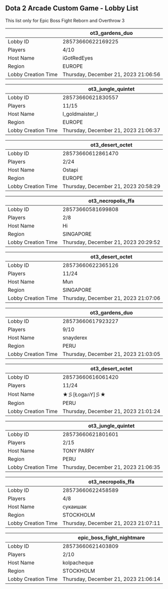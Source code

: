 ## Dota 2 Arcade Custom Game - Lobby List

This list only for Epic Boss Fight Reborn and Overthrow 3

|  | ot3_gardens_duo |
| ------ | ------ |
| Lobby ID | 28573660622169225 |
| Players | 4/10 |
| Host Name | iGotRedEyes |
| Region | EUROPE |
| Lobby Creation Time | Thursday, December 21, 2023 21:06:56 |


|  | ot3_jungle_quintet |
| ------ | ------ |
| Lobby ID | 28573660621830557 |
| Players | 11/15 |
| Host Name | l_goldmaister_l |
| Region | EUROPE |
| Lobby Creation Time | Thursday, December 21, 2023 21:06:37 |


|  | ot3_desert_octet |
| ------ | ------ |
| Lobby ID | 28573660612861470 |
| Players | 2/24 |
| Host Name | Ostapi |
| Region | EUROPE |
| Lobby Creation Time | Thursday, December 21, 2023 20:58:29 |


|  | ot3_necropolis_ffa |
| ------ | ------ |
| Lobby ID | 28573660581699808 |
| Players | 2/8 |
| Host Name | Hi |
| Region | SINGAPORE |
| Lobby Creation Time | Thursday, December 21, 2023 20:29:52 |


|  | ot3_desert_octet |
| ------ | ------ |
| Lobby ID | 28573660622365126 |
| Players | 11/24 |
| Host Name | Mun |
| Region | SINGAPORE |
| Lobby Creation Time | Thursday, December 21, 2023 21:07:06 |


|  | ot3_gardens_duo |
| ------ | ------ |
| Lobby ID | 28573660617923227 |
| Players | 9/10 |
| Host Name | snayderex |
| Region | PERU |
| Lobby Creation Time | Thursday, December 21, 2023 21:03:05 |


|  | ot3_desert_octet |
| ------ | ------ |
| Lobby ID | 28573660616061420 |
| Players | 11/24 |
| Host Name | ★彡[ŁogaภY]彡★ |
| Region | PERU |
| Lobby Creation Time | Thursday, December 21, 2023 21:01:24 |


|  | ot3_jungle_quintet |
| ------ | ------ |
| Lobby ID | 28573660621801601 |
| Players | 2/15 |
| Host Name | TONY PARRY |
| Region | PERU |
| Lobby Creation Time | Thursday, December 21, 2023 21:06:35 |


|  | ot3_necropolis_ffa |
| ------ | ------ |
| Lobby ID | 28573660622458589 |
| Players | 4/8 |
| Host Name | сукаишак |
| Region | STOCKHOLM |
| Lobby Creation Time | Thursday, December 21, 2023 21:07:11 |


|  | epic_boss_fight_nightmare |
| ------ | ------ |
| Lobby ID | 28573660621403809 |
| Players | 2/10 |
| Host Name | kolpacheque |
| Region | STOCKHOLM |
| Lobby Creation Time | Thursday, December 21, 2023 21:06:14 |


